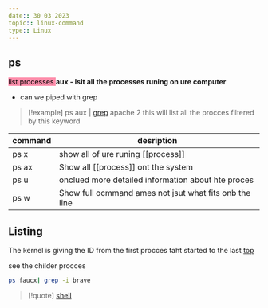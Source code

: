 ```yaml
---
date:: 30 03 2023
topic:: linux-command 
type:: Linux
---
```

## ps 
<mark style="background: #FF5582A6;">list processes </mark>
**aux - lsit all the processes runing on ure computer**
- can we piped with grep 
 >[!example] ps aux | [grep](/obisdian_ntoes/notes_obsidian/Linux/commands/grep.md) apache 2
 >this will list all the procces filtered by this keyword

| command | desription                                         |
| ------- | -------------------------------------------------- |
| ps x    | show all of ure runing [[process]]                 |
| ps ax   | Show all [[process]] ont the system                |
| ps u    | onclued more detailed information about hte proces |
| ps w         |    Show full ocmmand ames not jsut what fits onb the line                                                |
## Listing 
The kernel is giving the ID from the first procces taht started to the last 
[top](/obisdian_ntoes/notes_obsidian/Linux/top.md)

see the childer procces
```bash
ps faucx| grep -i brave
```

>[!quote] [shell](/obisdian_ntoes/notes_obsidian/Linux/shell.md)
